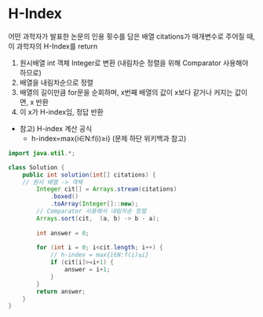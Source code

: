 # H-Index
어떤 과학자가 발표한 논문의 인용 횟수를 담은 배열 citations가 매개변수로 주어질 때, 이 과학자의 H-Index를 return

1. 원시배열 int 객체 Integer로 변환 (내림차순 정렬을 위해 Comparator 사용해야 하므로)
2. 배열을 내림차순으로 정렬
3. 배열의 길이만큼 for문을 순회하며, x번째 배열의 값이 x보다 같거나 커지는 값이면, x 반환
4. 이 x가 H-index임, 정답 반환


- 참고) H-index 계산 공식
  - h-index=max{i∈N:f(i)≥i} (문제 하단 위키백과 참고)

```java
import java.util.*;

class Solution {
    public int solution(int[] citations) {
    // 원시 배열 -> 객체
        Integer cit[] = Arrays.stream(citations)
            .boxed()
            .toArray(Integer[]::new);
        // Comparator 사용해서 내림차순 정렬
        Arrays.sort(cit,  (a, b) -> b - a);
     
        int answer = 0;
        
        for (int i = 0; i<cit.length; i++) {
            // h-index = max{i∈N:f(i)≥i}
            if (cit[i]>=i+1) {
                answer = i+1;
            }
        } 
        return answer;
    }
}

```
